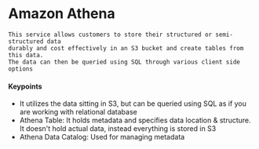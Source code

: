 # Amazon Athena

```
This service allows customers to store their structured or semi-structured data 
durably and cost effectively in an S3 bucket and create tables from this data. 
The data can then be queried using SQL through various client side options

```

#### Keypoints
- It utilizes the data sitting in S3, but can be queried using SQL as if you are working with relational database
- Athena Table: It holds metadata and specifies data location & structure. It doesn't hold actual data, instead everything is stored in S3
- Athena Data Catalog: Used for managing metadata
